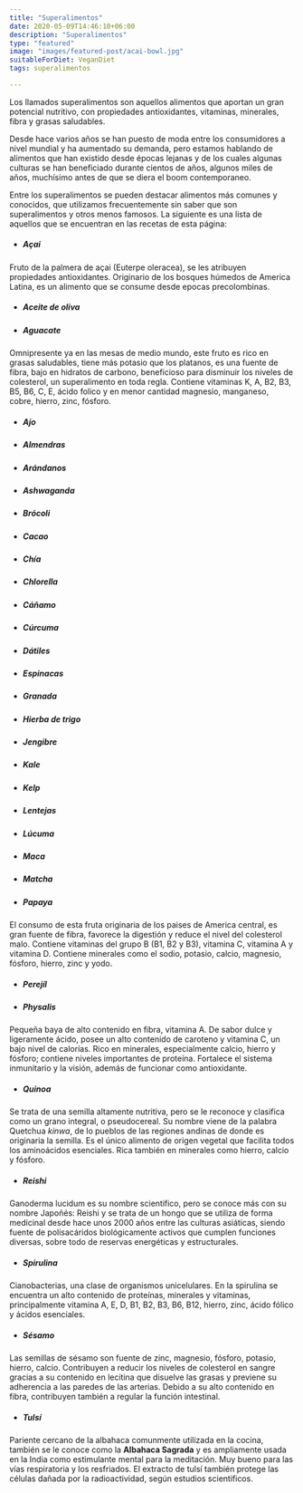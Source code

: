 ```yaml
---
title: "Superalimentos"
date: 2020-05-09T14:46:10+06:00
description: "Superalimentos"
type: "featured"
image: "images/featured-post/acai-bowl.jpg"
suitableForDiet: VeganDiet
tags: superalimentos

---
```

Los llamados superalimentos son aquellos alimentos que aportan un gran potencial nutritivo, con propiedades antioxidantes, vitaminas, minerales, fibra y grasas saludables. 

Desde hace varios años se han puesto de moda entre los consumidores a nivel mundial y ha aumentado su demanda, pero estamos hablando de alimentos que han existido desde épocas lejanas y de los cuales algunas culturas se han beneficiado durante cientos de años, algunos miles de años, muchísimo antes de que se diera el boom contemporaneo.

Entre los superalimentos se pueden destacar alimentos más comunes y conocidos, que utilizamos frecuentemente sin saber que son superalimentos y otros menos famosos. La siguiente es una lista de aquellos que se encuentran en las recetas de esta página:

- ##### Açai 
Fruto de la palmera de açai (Euterpe oleracea), se les atribuyen propiedades antioxidantes. Originario de los bosques húmedos de America Latina, es un alimento que se consume desde epocas precolombinas.
- ##### Aceite de oliva

- ##### Aguacate
Omnipresente ya en las mesas de medio mundo, este fruto es rico en grasas saludables, tiene más potasio que los platanos, es una fuente de fibra, bajo en hidratos de carbono, beneficioso para disminuir los niveles de colesterol, un superalimento en toda regla. Contiene vitaminas K, A, B2, B3, B5, B6, C, E, ácido folico y en menor cantidad magnesio, manganeso, cobre, hierro, zinc, fósforo. 
- ##### Ajo

- ##### Almendras

- ##### Arándanos

- ##### Ashwaganda

- ##### Brócoli

- ##### Cacao

- ##### Chía

- ##### Chlorella

- ##### Cáñamo

- ##### Cúrcuma

- ##### Dátiles

- ##### Espinacas

- ##### Granada

- ##### Hierba de trigo

- ##### Jengibre

- ##### Kale

- ##### Kelp

- ##### Lentejas

- ##### Lúcuma

- ##### Maca

- ##### Matcha

- ##### Papaya
El consumo de esta fruta originaria de los paises de America central, es gran fuente de fibra, favorece la digestión y reduce el nivel del colesterol malo. Contiene vitaminas del grupo B (B1, B2 y B3), vitamina C, vitamina A y vitamina D.
Contiene minerales como el sodio, potasio, calcio, magnesio, fósforo, hierro, zinc y yodo.
- ##### Perejíl

- ##### Physalis
Pequeña baya de alto contenido en fibra, vitamina A. De sabor dulce y ligeramente ácido, posee un alto contenido de caroteno y vitamina C, un bajo nivel de calorías. Rico en minerales, especialmente calcio, hierro y fósforo; contiene niveles importantes de proteína. Fortalece el sistema inmunitario y la visión, además de funcionar como antioxidante.
- ##### Quinoa
Se trata de una semilla altamente nutritiva, pero se le reconoce y clasifica como un grano integral, o pseudocereal. Su nombre viene de la palabra Quetchua *kinwa*, de lo pueblos de las regiones andinas de donde es originaria la semilla. Es el único alimento de origen vegetal que facilita todos los aminoácidos esenciales. Rica también en minerales como hierro, calcio y fósforo.
- ##### Reishi
Ganoderma lucidum es su nombre scientifico, pero se conoce más con su nombre Japoñés: Reishi y se trata de un hongo que se utiliza de forma medicinal desde hace unos 2000 años entre las culturas asiáticas, siendo fuente de polisacáridos biológicamente activos que cumplen funciones diversas, sobre todo de reservas energéticas y estructurales.
- ##### Spirulina
Cianobacterias, una clase de organismos unicelulares. En la spirulina se encuentra un alto contenido de proteínas, minerales y vitaminas, principalmente vitamina A, E, D, B1, B2, B3, B6, B12, hierro, zinc, ácido fólico y ácidos esenciales.
- ##### Sésamo
Las semillas de sésamo son fuente de zinc, magnesio, fósforo,  potasio, hierro, calcio. Contribuyen a reducir los niveles de colesterol en sangre gracias a su contenido en lecitina que disuelve las grasas y previene su adherencia a las paredes de las arterias. Debido a su alto contenido en fibra, contribuyen también a regular la función intestinal. 
- ##### Tulsí
Pariente cercano de la albahaca comunmente utilizada en la cocina, también se le conoce como la **Albahaca Sagrada** y es ampliamente usada en la India como estimulante mental para la meditación. Muy bueno para las vías respiratoria y los resfriados. El extracto de tulsí también protege las células dañada por la radioactividad, según estudios scientificos.
 